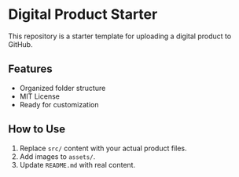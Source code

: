 # Digital Product Starter

This repository is a starter template for uploading a digital product to GitHub.

## Features
- Organized folder structure
- MIT License
- Ready for customization

## How to Use
1. Replace `src/` content with your actual product files.
2. Add images to `assets/`.
3. Update `README.md` with real content.
